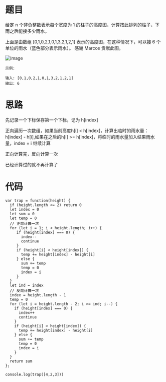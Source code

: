 # 题目

给定 n 个非负整数表示每个宽度为 1 的柱子的高度图，计算按此排列的柱子，下雨之后能接多少雨水。



上面是由数组 [0,1,0,2,1,0,1,3,2,1,2,1] 表示的高度图，在这种情况下，可以接 6 个单位的雨水（蓝色部分表示雨水）。 感谢 Marcos 贡献此图。

![image](https://assets.leetcode-cn.com/aliyun-lc-upload/uploads/2018/10/22/rainwatertrap.png)

```
示例:

输入: [0,1,0,2,1,0,1,3,2,1,2,1]
输出: 6
```

# 思路
先记录一个下标保存第一个下标，记为 h[index]

正向遍历一次数组，如果当前高度h[i] < h[index]，计算出临时的雨水量：h[index] - h[i],如果在之后的h[i] >= h[index]，将临时的雨水量加入结果雨水量，index = i 继续计算

正向计算完，反向计算一次

已经计算过的就不再计算了

# 代码



```
var trap = function(height) {
  if (height.length <= 2) return 0
  let index = 0
  let sum = 0
  let temp = 0
  // 正向计算一次
  for (let i = 1; i < height.length; i++) {
     if (height[index] === 0) {
       index--
       continue
     }
     if (height[i] < height[index]) {
       temp += height[index] - height[i]
     } else {
       sum += temp
       temp = 0
       index = i
     }
  }
  let ind = index
  // 反向计算一次
  index = height.length - 1
  temp = 0
  for (let i = height.length - 2; i >= ind; i--) {
    if (height[index] === 0) {
      index++
      continue
    }
    if (height[i] < height[index]) {
      temp += height[index] - height[i]
    } else {
      sum += temp
      temp = 0
      index = i
    }
  }
  return sum
};

console.log(trap([4,2,3]))
```
